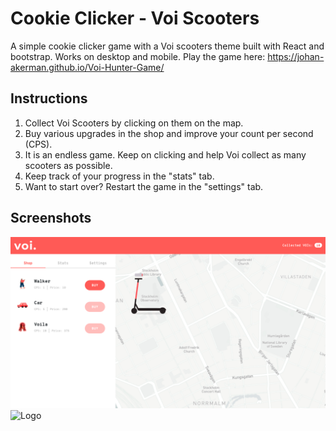 # Cookie Clicker - Voi Scooters

A simple cookie clicker game with a Voi scooters theme built with React and bootstrap. Works on desktop and mobile.
Play the game here: https://johan-akerman.github.io/Voi-Hunter-Game/

## Instructions

1. Collect Voi Scooters by clicking on them on the map.
2. Buy various upgrades in the shop and improve your count per second (CPS).
3. It is an endless game. Keep on clicking and help Voi collect as many scooters as possible.
4. Keep track of your progress in the "stats" tab.
5. Want to start over? Restart the game in the "settings" tab.

## Screenshots
<img src="/src/images/preview-desktop.png" alt="Logo"
	title="Logo" width="600" />
<img src="/src/images/pewview-mobile.gif" alt="Logo"
	title="Logo" width="200" />
```

